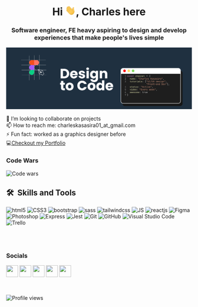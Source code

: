 <h1 align="center">Hi <img src="./assets/Hi.gif" width="29px">, Charles here</h1>
<h3 align="center">Software engineer, FE heavy aspiring to design and develop experiences that make people's lives simple</h3>

<img src="https://github.com/CharlesKasasira/CharlesKasasira/blob/main/assets/github_banner(1).png" alt="github banner" />

👯 I’m looking to collaborate on projects <br />
📫 How to reach me: charleskasasira01_at_gmail.com <br />
⚡ Fun fact: worked as a graphics designer before <br />
💻<a href="https://kasasira.pages.dev">Checkout my Portfolio</a>


### Code Wars
![Code wars](https://www.codewars.com/users/CharlesKasasira/badges/large)

 <h2> 🛠 &nbsp;Skills and Tools</h3>
 
 ![html5](https://img.shields.io/badge/HTML5-E34F26?style=for-the-badge&logo=html5&logoColor=white)
 ![CSS3](https://img.shields.io/badge/CSS3-1572B6?style=for-the-badge&logo=css3&logoColor=white)
 ![bootstrap](https://img.shields.io/badge/Bootstrap-563D7C?style=for-the-badge&logo=bootstrap&logoColor=white)
 ![sass](https://img.shields.io/badge/Sass-CC6699?style=for-the-badge&logo=sass&logoColor=white)
 ![tailwindcss](https://img.shields.io/badge/Tailwind_CSS-38B2AC?style=for-the-badge&logo=tailwind-css&logoColor=white)
 ![JS](https://img.shields.io/badge/JavaScript-F7DF1E?style=for-the-badge&logo=javascript&logoColor=black)
 ![reactjs](https://img.shields.io/badge/React-20232A?style=for-the-badge&logo=react&logoColor=61DAFB)
 ![Figma](https://img.shields.io/badge/Figma-F24E1E?style=for-the-badge&logo=figma&logoColor=white)
 ![Photoshop](https://img.shields.io/badge/-Adobe%20Photoshop-black?&style=for-the-badge&logo=adobe%20photoshop&logoColor=31a8ff)
 ![Express](https://img.shields.io/badge/-Express-grey?&style=for-the-badge&logo=express&logoColor=white)
 ![Jest](https://img.shields.io/badge/-Jest-C21325?&style=for-the-badge&logo=jest&logoColor=white)
 ![Git](https://img.shields.io/badge/-Git-F05032?&style=for-the-badge&logo=git&logoColor=white)
 ![GitHub](https://img.shields.io/badge/github-%23121011.svg?style=for-the-badge&logo=github&logoColor=white)
 ![Visual Studio Code](https://img.shields.io/badge/Visual%20Studio%20Code-0078d7.svg?style=for-the-badge&logo=visual-studio-code&logoColor=white)
 ![Trello](https://img.shields.io/badge/Trello-%23026AA7.svg?style=for-the-badge&logo=Trello&logoColor=white)
  
  <br/>
  

  <br />
  
  
### Socials

<p align="left">
<a href="https://www.codepen.io/Charles-Kasasira" target="_blank" rel="noreferrer"><img src="https://raw.githubusercontent.com/danielcranney/readme-generator/main/public/icons/socials/codepen.svg" width="32" height="32" /></a>
<a href="https://kasasira.hashnode.dev" target="_blank" rel="noreferrer"><img src="https://raw.githubusercontent.com/danielcranney/readme-generator/main/public/icons/socials/hashnode.svg" width="32" height="32" /></a>
<a href="https://www.linkedin.com/in/charles-kasasira" target="_blank" rel="noreferrer"><img src="https://raw.githubusercontent.com/danielcranney/readme-generator/main/public/icons/socials/linkedin.svg" width="32" height="32" /></a>
<a href="https://www.stackoverflow.com/users/13582824/charles-kasasira" target="_blank" rel="noreferrer"><img src="https://raw.githubusercontent.com/danielcranney/readme-generator/main/public/icons/socials/stackoverflow.svg" width="32" height="32" /></a>
<a href="https://www.twitter.com/KasasiraC" target="_blank" rel="noreferrer"><img src="https://raw.githubusercontent.com/danielcranney/readme-generator/main/public/icons/socials/twitter.svg" width="32" height="32" /></a>
</p>
<br/>


![Profile views](https://gpvc.arturio.dev/CharlesKasasira)


